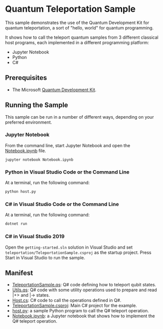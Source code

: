﻿---
page_type: sample
languages:
- qsharp
- python
- csharp
products:
- qdk
---

# Quantum Teleportation Sample #

This sample demonstrates the use of the Quantum Development Kit for quantum teleportation, a sort of "hello, world" for quantum programming.

It shows how to call the teleport quantum samples from 3 different classical host programs, each implemented in a different programming platform:

* Jupyter Notebook
* Python
* C# 

## Prerequisites ##

- The Microsoft [Quantum Development Kit](https://docs.microsoft.com/quantum/install-guide/).

## Running the Sample ##

This sample can be run in a number of different ways, depending on your preferred environment.

### Jupyter Notebook ###

From the command line, start Jupyter Notebook and open the [Notebook.ipynb](./Notebook.ipynb) file.

```
jupyter notebook Notebook.ipynb
```

### Python in Visual Studio Code or the Command Line ###

At a terminal, run the following command:

```bash
python host.py
```

### C# in Visual Studio Code or the Command Line ###

At a terminal, run the following command:

```bash
dotnet run
```

### C# in Visual Studio 2019 ###

Open the `getting-started.sln` solution in Visual Studio and set `teleportation/TeleportationSample.csproj` as the startup project.
Press Start in Visual Studio to run the sample.

## Manifest ##

- [TeleportationSample.qs](./TeleportationSample.qs): Q# code defining how to teleport qubit states.
- [Utils.qs](./Utils.qs): Q# code with some utility operations used to prepare and read |+> and |-> states.
- [Host.cs](./Program.cs): C# code to call the operations defined in Q#.
- [TeleportationSample.csproj](./TeleportationSample.csproj): Main C# project for the example.
- [host.py](./host.py): a sample Python program to call the Q# teleport operation.
- [Notebook.ipynb](./Notebook.ipynb): a Jupyter notebook that shows how to implement the Q# teleport operation.
